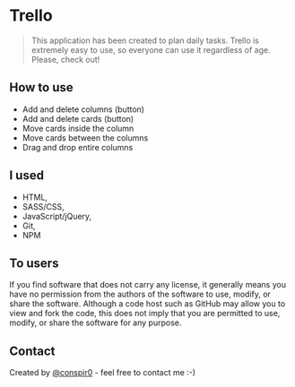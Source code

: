 # Trello
>This application has been created to plan daily tasks. Trello is extremely easy to use, so everyone can use it regardless of age. Please, check out!

## How to use
* Add and delete columns (button)
* Add and delete cards (button)
* Move cards inside the column
* Move cards between the columns
* Drag and drop entire columns

## I used
* HTML,
* SASS/CSS,
* JavaScript/jQuery,
* Git,
* NPM

## To users
If you find software that does not carry any license, it generally means you have no permission from the authors of the software to use, modify, or share the software. Although a code host such as GitHub may allow you to view and fork the code, this does not imply that you are permitted to use, modify, or share the software for any purpose.

## Contact
Created by [@conspir0](https://www.linkedin.com/in/mateuszmichalczyk/) - feel free to contact me :-)
